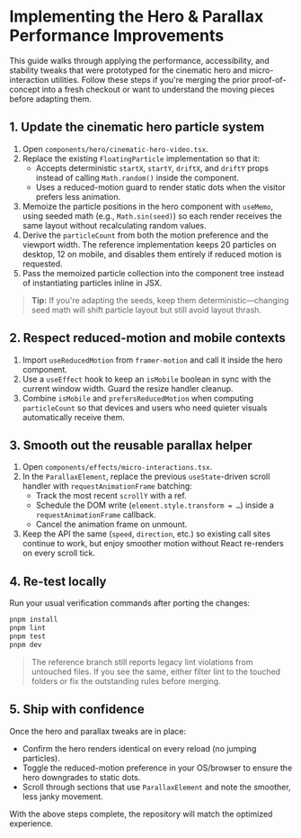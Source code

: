 # Implementing the Hero & Parallax Performance Improvements

This guide walks through applying the performance, accessibility, and stability tweaks that were prototyped for the cinematic hero and micro-interaction utilities. Follow these steps if you're merging the prior proof-of-concept into a fresh checkout or want to understand the moving pieces before adapting them.

## 1. Update the cinematic hero particle system

1. Open `components/hero/cinematic-hero-video.tsx`.
2. Replace the existing `FloatingParticle` implementation so that it:
   - Accepts deterministic `startX`, `startY`, `driftX`, and `driftY` props instead of calling `Math.random()` inside the component.
   - Uses a reduced-motion guard to render static dots when the visitor prefers less animation.
3. Memoize the particle positions in the hero component with `useMemo`, using seeded math (e.g., `Math.sin(seed)`) so each render receives the same layout without recalculating random values.
4. Derive the `particleCount` from both the motion preference and the viewport width. The reference implementation keeps 20 particles on desktop, 12 on mobile, and disables them entirely if reduced motion is requested.
5. Pass the memoized particle collection into the component tree instead of instantiating particles inline in JSX.

> **Tip:** If you're adapting the seeds, keep them deterministic—changing seed math will shift particle layout but still avoid layout thrash.

## 2. Respect reduced-motion and mobile contexts

1. Import `useReducedMotion` from `framer-motion` and call it inside the hero component.
2. Use a `useEffect` hook to keep an `isMobile` boolean in sync with the current window width. Guard the resize handler cleanup.
3. Combine `isMobile` and `prefersReducedMotion` when computing `particleCount` so that devices and users who need quieter visuals automatically receive them.

## 3. Smooth out the reusable parallax helper

1. Open `components/effects/micro-interactions.tsx`.
2. In the `ParallaxElement`, replace the previous `useState`-driven scroll handler with `requestAnimationFrame` batching:
   - Track the most recent `scrollY` with a ref.
   - Schedule the DOM write (`element.style.transform = …`) inside a `requestAnimationFrame` callback.
   - Cancel the animation frame on unmount.
3. Keep the API the same (`speed`, `direction`, etc.) so existing call sites continue to work, but enjoy smoother motion without React re-renders on every scroll tick.

## 4. Re-test locally

Run your usual verification commands after porting the changes:

```bash
pnpm install
pnpm lint
pnpm test
pnpm dev
```

> The reference branch still reports legacy lint violations from untouched files. If you see the same, either filter lint to the touched folders or fix the outstanding rules before merging.

## 5. Ship with confidence

Once the hero and parallax tweaks are in place:

- Confirm the hero renders identical on every reload (no jumping particles).
- Toggle the reduced-motion preference in your OS/browser to ensure the hero downgrades to static dots.
- Scroll through sections that use `ParallaxElement` and note the smoother, less janky movement.

With the above steps complete, the repository will match the optimized experience.
